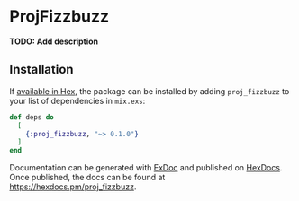 # ProjFizzbuzz

**TODO: Add description**

## Installation

If [available in Hex](https://hex.pm/docs/publish), the package can be installed
by adding `proj_fizzbuzz` to your list of dependencies in `mix.exs`:

```elixir
def deps do
  [
    {:proj_fizzbuzz, "~> 0.1.0"}
  ]
end
```

Documentation can be generated with [ExDoc](https://github.com/elixir-lang/ex_doc)
and published on [HexDocs](https://hexdocs.pm). Once published, the docs can
be found at <https://hexdocs.pm/proj_fizzbuzz>.

